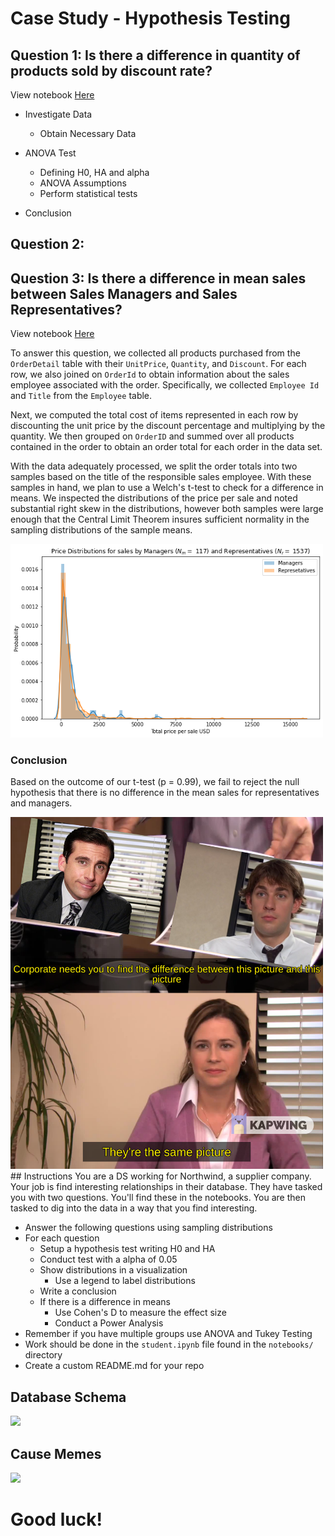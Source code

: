 # Case Study - Hypothesis Testing

## Question 1: Is there a difference in quantity of products sold by discount rate?

View notebook [Here](notebooks/Question1.ipynb)

* Investigate Data
    * Obtain Necessary Data
    
* ANOVA Test
    * Defining H0, HA and alpha
    * ANOVA Assumptions
    * Perform statistical tests
* Conclusion

## Question 2: 

## Question 3: Is there a difference in mean sales between Sales Managers and Sales Representatives?

View notebook [Here](notebooks/Question2.ipynb)

To answer this question, we collected all products purchased from the `OrderDetail` table with their `UnitPrice`, `Quantity`, and `Discount`. For each row, we also joined on `OrderId` to obtain information about the sales employee associated with the order. Specifically, we collected `Employee Id` and `Title` from the `Employee` table.

Next, we computed the total cost of items represented in each row by discounting the unit price by the discount percentage and multiplying by the quantity. We then grouped on `OrderID` and summed over all products contained in the order to obtain an order total for each order in the data set. 

With the data adequately processed, we split the order totals into two samples based on the title of the responsible sales employee. With these samples in hand, we plan to use a Welch's t-test to check for a difference in means. We inspected the distributions of the price per sale and noted substantial right skew in the distributions, however both samples were large enough that the Central Limit Theorem insures sufficient normality in the sampling distributions of the sample means. 

<img src='images/sales.png' width='500'/>

### Conclusion
Based on the outcome of our t-test (p = 0.99), we fail to reject the null hypothesis that there is no difference in the mean sales for representatives and managers.

<img src='images/meme.jpeg' width='500'/>
## Instructions
You are a DS working for Northwind, a supplier company.  Your job is find interesting relationships in their database.  They have tasked you with two questions. You'll find these in the notebooks. You are then tasked to dig into the data in a way that you find interesting.


* Answer the following questions using sampling distributions
* For each question
    * Setup a hypothesis test writing H0 and HA
    * Conduct test with a alpha of 0.05
    * Show distributions in a visualization
        * Use a legend to label distributions
    * Write a conclusion
    * If there is a difference in means
        * Use Cohen's D to measure the effect size
        * Conduct a Power Analysis
* Remember if you have multiple groups use ANOVA and Tukey Testing
* Work should be done in the `student.ipynb` file found in the `notebooks/` directory
* Create a custom README.md for your repo

## Database Schema

<img src="images/northwindERD.png"/>


## Cause Memes
<img src="images/anovaMeme.jpeg"/>

# Good luck!
